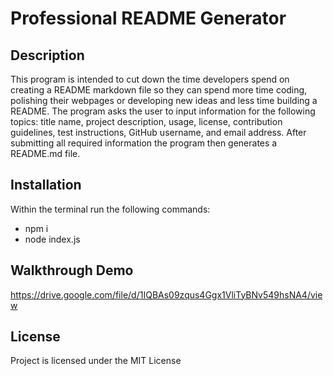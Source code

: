 # Professional README Generator

## Description
This program is intended to cut down the time developers spend on creating a README markdown file so they can spend more time coding, polishing their webpages or developing new ideas and less time building a README. The program asks the user to input information for the following topics: title name, project description, usage, license, contribution guidelines, test instructions, GitHub username, and email address. After submitting all required information the program then generates a README.md file.

## Installation
Within the terminal run the following commands:
- npm i
- node index.js

## Walkthrough Demo
https://drive.google.com/file/d/1IQBAs09zqus4Ggx1VliTyBNv549hsNA4/view

## License
Project is licensed under the MIT License